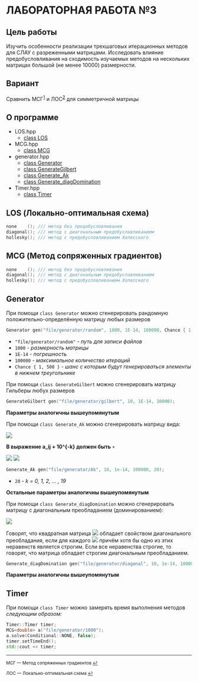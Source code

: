 # ЛАБОРАТОРНАЯ РАБОТА №3


## Цель работы


Изучить особенности реализации трехшаговых итерационных методов для СЛАУ с разреженными матрицами. Исследовать влияние предобусловливания на сходимость изучаемых методов на нескольких матрицах большой (не менее 10000) размерности.


## Вариант

Сравнить МСГ<sup id="a1">[1](#f1)</sup> и ЛОС<sup id="a2">[2](#f2)</sup> для симметричной матрицы

## О программе

- LOS.hpp
    + [class LOS](#LOS)
- MCG.hpp
    + [class MCG](#MCG)
- generator.hpp
    + [class Generator](#Generator)
    + [class GenerateGilbert](#Generator)
    + [class Generate_Ak](#Generator)
    + [class Generate_diagDomination](#Generator)
- Timer.hpp
    + [class Timer](#Timer)

[#LOS]: fdsfdsfsdfs


<div id="LOS"/>

## LOS (Локально-оптимальная схема)

```c++
none    (); /// метод без предобусловливания
diagonal(); /// метод с диагональным предобуславливанием
hollesky(); /// метод с предобусловливанием Холесского
```


<div id="MCG"/>

## MCG (Метод сопряженных градиентов)

```c++
none    (); /// метод без предобусловливания
diagonal(); /// метод с диагональным предобуславливанием
hollesky(); /// метод с предобусловливанием Холесского
```

<div id="Generator"/>

## Generator

При помощи `class Generator` можно сгенерировать рандомную положительно-определённую матрицу любых размеров

```c++
Generator gen("file/generator/random", 1000, 1E-14, 100000, Chance { 1, 500 });
```
- `"file/generator/random"` - _путь для записи файлов_
- `1000` - _размерность матрицы_
- `1E-14` - _погрешность_
- `100000` - _максимальное количество итераций_
- `Chance { 1, 500 }` - _шанс с которым будут генерироваться элементы в нижнем треугольнике_

При помощи `class GenerateGilbert` можно сгенерировать матрицу Гильберы любух размеров

```c++
GenerateGilbert gen("file/generator/gilbert", 10, 1E-14, 10000);
```
**Параметры аналогичны вышеупомянутым**

При помощи `class Generate_Ak` можно сгенерировать матрицу вида:

<!-- $$
\begin{equation*}
    a_{ii} =
    \begin{cases}
        -\sum\limits_{i \neq j} a_{ij}, i > 1 \\
        -\sum\limits_{i \neq j}a_{ij} + 10^{-k}, i=1
    \end{cases}
\end{equation*}
$$ -->

<img src="https://render.githubusercontent.com/render/math?math=\begin{equation*}a_{ii}=\begin{cases}-\sum_{i \neq j} a_{ij}, i > 1 \\ -\sum_{i \neq j} { a_{ij} } \pm 10^{-k}, i = 1 \end{cases}\end{equation*}">

**В выражение a_ij + 10^{-k} должен быть** ```+```

<!-- $$A^kx^k=F^k, k = 0, 1, 2, ... $$ -->
<img src="https://render.githubusercontent.com/render/math?math=A^kx^k=F^k, k = 0, 1, 2, ... ">


<!-- $$a_{ii} \in \{ 0, -1, -2, -3, -4 \} $$ -->
<img src="https://render.githubusercontent.com/render/math?math=a_{ii} \in \{ 0, 1, -2, -3, -4 \}">


```c++
Generate_Ak gen("file/generator/Ak", 10, 1e-14, 100000, 20);
```
- `20` - _k = 0, 1, 2, ... , 19_

**Остальные параметры аналогичны вышеупомянутым**


При помощи `class Generate_diagDomination` можно сгенерировать матрицу с диагональным преобладанием (доминированием):

<!-- $$|a_{ii} | \geq \sum\limits_{j \neq i} |a_{ij}|$$ -->
<img src="https://render.githubusercontent.com/render/math?math=|a_{ii} | \geq \sum_{j \neq i}|a_{ij}|">

Говорят, что квадратная матрица <!-- $$A_{nn}$$ -->
<img src="https://render.githubusercontent.com/render/math?math=A_{nn}">
обладает свойством диагонального преобладания, если для каждого <!-- $$i=1,\dots,n$$ -->
<img src="https://render.githubusercontent.com/render/math?math=i=1,\dots,n">
причём хотя бы одно из этих неравенств является строгим. Если все неравенства строгие, то говорят, что матрица обладает строгим диагональным преобладанием.


```c++
Generate_diagDomination gen("file/generator/diagonal", 10, 1e-14, 100000);
```
**Параметры аналогичны вышеупомянутым**

<div id="Timer"/>

## Timer

При помощи `class Timer` можно замерять время выполнения методов _следующим образом:_

```c++
Timer::Timer timer;
MCG<double> a("file/generator/1000");
a.solve(Conditional::NONE, false);
timer.setTimeEnd();
std::cout << timer;
```

___

<sub id="f1"> МСГ — Метод сопряженных градиентов [↩](#a1) </sub>

<sub id="f2"> ЛОС — Локально-оптимальная схема [↩](#a2)   </sub>